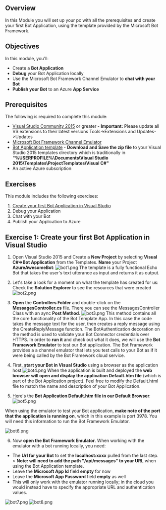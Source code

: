 
##  Overview

In this Module you will set up your pc with all the prerequisites and create your first Bot Application, using the template provided by the Microsoft Bot Framework.


##  Objectives

In this module, you'll:
- Create a **Bot Application**
- **Debug** your Bot Application locally 
- Use the Microsoft Bot Framework Channel Emulator to **chat with your Bot**
- **Publish your Bot** to an Azure **App Service**

##  Prerequisites

The following is required to complete this module:

- [Visual Studio Community 2015](https://www.visualstudio.com/products/visual-studio-community-vs) or greater - **Important:** Please update all VS extensions to their latest versions Tools->Extensions and Updates->Updates
- [Microsoft Bot Framework Channel Emulator](https://download.botframework.com/bf-v3/tools/emulator/publish.htm)
- [Bot Application template](http://aka.ms/bf-bc-vstemplate) - **Download and Save the zip file** to your Visual Studio 2015 templates directory which is traditionally in **"%USERPROFILE%\Documents\Visual Studio 2015\Templates\ProjectTemplates\Visual C#\"**
- An active Azure subscription

## Exercises

This module includes the following exercises:

1. [Create your first Bot Application in Visual Studio](https://github.com/sophiehn/MyBots/tree/master/1.%20Get%20Started%20With%20Your%20First%20Bot#exercise-1-create-your-first-bot-application-in-visual-studio)
1. Debug your Application
1. Chat with your Bot
1. Publish your Application to Azure

## [](exercise1)Exercise 1: Create your first Bot Application in Visual Studio

1. Open Visual Studio 2015 and Create a **New Project** by selecting **Visual C#=>Bot Application** from the Templates. **Name** your Project **AzureAwesomeBot**: ![bot1.png](http://i292.photobucket.com/albums/mm38/iCe-quEen99/bot1.png) The template is a fully functional Echo Bot that takes the user's text utterance as input and returns it as output.
 
2. Let's take a look for a moment on what the template has created for us: Check the **Solution Explorer** to see the resources that were created    
![bot2.png](http://i292.photobucket.com/albums/mm38/iCe-quEen99/bot2.png)

3. **Open** the **Controllers Folder** and double-click on the **MessagesController.cs** file. There you can see the MessagesController Class with an aync **Post Method**.    ![bot3.png](http://i292.photobucket.com/albums/mm38/iCe-quEen99/bot3.png)  This method contains all the core functionality of the Bot Template App. In this case the code takes the message text for the user, then creates a reply message using the CreateReplyMessage function. The BotAuthentication decoration on the method is used to validate your Bot Connector credentials over HTTPS. 
In order to **run it** and check out what it does, we will use the **Bot Framework Emulator** to test our Bot application. The Bot Framework provides a a channel emulator that lets you test calls to your Bot as if it were being called by the Bot Framework cloud service.

4. First, **start your Bot in Visual Studio** using a browser as the application host   ![bot4.png](http://i292.photobucket.com/albums/mm38/iCe-quEen99/bot4.png) When the application is built and deployed the **web browser will open and display the application Default.htm file** (which is part of the Bot Application project). Feel free to modify the Default.html file to match the name and description of your Bot Application.

5. Here's the **Bot Application Default.htm file in our Default Browser**: ![bot5.png](http://i292.photobucket.com/albums/mm38/iCe-quEen99/bot5.png) 

When using the emulator to test your Bot application, **make note of the port that the application is running on**, which in this example is port 3978. You will need this information to run the Bot Framework Emulator. 

![bot6.png](http://i292.photobucket.com/albums/mm38/iCe-quEen99/bot6.png)

6. Now **open the Bot Framework Emulator**. When working with the emulator with a bot running locally, you need:

- The **Url for your Bot** to set the **localhost:xxxx** pulled from the last step. > **Note: will need to add the path "/api/messages" to your URL** when using the Bot Application template.
- Leave the **Microsoft App Id** field **empty** for now
- Leave the **Microsoft App Password** field **empty** as well
- This will only work with the emulator running locally; in the cloud you would instead have to specify the appropriate URL and authentication values.



![bot7.png](http://i292.photobucket.com/albums/mm38/iCe-quEen99/bot7.png) ![bot8.png](http://i292.photobucket.com/albums/mm38/iCe-quEen99/bot8.png)
